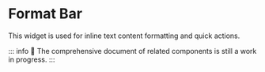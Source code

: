 # Format Bar

This widget is used for inline text content formatting and quick actions.

::: info
🚧 The comprehensive document of related components is still a work in progress.
:::
